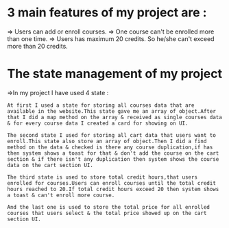 # 3 main features of my project are :

  => Users can add or enroll courses.
  => One course can't be enrolled more than one time.
  => Users has maximum 20 credits. So he/she can't exceed more than 20 credits.



# The state management of my project

  =>In my project I have used 4 state :

    At first I used a state for storing all courses data that are available in the website.This state gave me an array of object.After that I did a map method on the array & received as single courses data & for every course data I created a card for showing on UI.

    The second state I used for storing all cart data that users want to enroll.This state also store an array of object.Then I did a find method on the data & checked is there any course duplication,if has then system shows a toast for that & don't add the course on the cart section & if there isn't any duplication then system shows the course data on the cart section UI.

    The third state is used to store total credit hours,that users enrolled for courses.Users can enroll courses until the total credit hours reached to 20.If total credit hours exceed 20 then system shows a toast & can't enroll more course.

    And the last one is used to store the total price for all enrolled courses that users select & the total price showed up on the cart section UI.